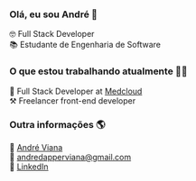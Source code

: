### Olá, eu sou André 👋

🤓 Full Stack Developer <br>
📚 Estudante de Engenharia de Software

### O que estou trabalhando atualmente 👨‍💻

💼 Full Stack Developer at [Medcloud](https://medcloud.link/) <br>
⚒️ Freelancer front-end developer <br>

### Outra informações 🌎

🚀 [André Viana](https://andre-viana.vercel.app/) <br>
📩 [andredapperviana@gmail.com](mailto:andredapperviana@gmail.com) <br>
💼 [LinkedIn](https://www.linkedin.com/in/zenorocha) <br>
